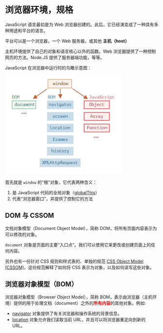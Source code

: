 # 浏览器环境，规格

JavaScript 语言最初是为 Web 浏览器创建的。此后，它已经演变成了一种具有多种用途和平台的语言。

平台可以是一个浏览器，一个 Web 服务器，或其他 **主机（host）**

主机环境提供了自己的对象和语言核心以外的函数。Web 浏览器提供了一种控制网页的方法。Node.JS 提供了服务器端功能，等等。

 JavaScript 在浏览器中运行时的鸟瞰示意图：

<img src="..\..\.image\JavaScript浏览器运行鸟瞰图.png"  style="zoom:80%;" />

首先就是 `window` 的"根"对象，它代表两种含义：

1. 是 JavaScript 代码的全局对象（[globalThis](https://zh.javascript.info/global-object)）
2. 代表“浏览器窗口”，并提供了控制它的方法

## DOM 与 CSSOM

文档对象模型（Document Object Model），简称 DOM，将所有页面内容表示为可以修改的对象。

`document` 对象是页面的主要“入口点”。我们可以使用它来更改或创建页面上的任何内容。

另外也有一份针对 CSS 规则和样式表的、单独的规范 [CSS Object Model (CSSOM)](https://www.w3.org/TR/cssom-1/)，这份规范解释了如何将 CSS 表示为对象，以及如何读写这些对象。

## 浏览器对象模型（BOM）

浏览器对象模型（Browser Object Model），简称 BOM，表示由浏览器（主机环境）提供的用于处理文档（document）之外的<strong style='color:red'>所有内容</strong>的其他对象。例如:

- [navigator](https://developer.mozilla.org/zh/docs/Web/API/Window/navigator) 对象提供了有关浏览器和操作系统的背景信息。
- [location](https://developer.mozilla.org/zh/docs/Web/API/Window/location) 对象允许我们读取当前 URL，并且可以将浏览器重定向到新的 URL。